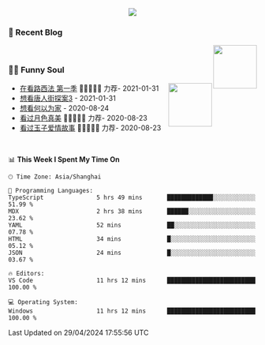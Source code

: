 <div align="center">
  <!-- dynamic typing effect 动态打字效果 -->
  <div>
    <img src="https://readme-typing-svg.demolab.com?font=Fira+Code&pause=10000&color=F76194&random=false&width=500&lines=You+make+your+own+opportunities.;Every+single+day+counts&center=true" />
  </div>
</div>

### 📃 Recent Blog
        
<img align="right" width="88" src="https://cdn.jsdelivr.net/gh/LJJbyZJU/LJJbyZJU/assets/images/astronaut.png" />
      
<!-- START_SECTION:blog -->

<!-- END_SECTION:blog -->
      
<!-- for beauty 留个空行好看点 -->
<div>&nbsp;</div>
      
### 🤾‍♂️ Funny Soul
      
<img align="right" width="88" src="https://cdn.jsdelivr.net/gh/sun0225SUN/sun0225SUN/assets/images/artist.png" />
      
<!-- START_SECTION:douban -->
* <a href='http://movie.douban.com/subject/26385614/' target='_blank'>在看路西法 第一季</a> 🌟🌟🌟🌟🌟 力荐- 2021-01-31
* <a href='http://movie.douban.com/subject/27619748/' target='_blank'>想看唐人街探案3</a> - 2021-01-31
* <a href='http://movie.douban.com/subject/30170448/' target='_blank'>想看何以为家</a> - 2020-08-24
* <a href='http://movie.douban.com/subject/26963810/' target='_blank'>看过月色真美</a> 🌟🌟🌟🌟🌟 力荐- 2020-08-23
* <a href='http://movie.douban.com/subject/25796222/' target='_blank'>看过玉子爱情故事</a> 🌟🌟🌟🌟🌟 力荐- 2020-08-23
<!-- END_SECTION:douban -->
      
<!-- for beauty 留个空行好看点 -->
<div>&nbsp;</div>

<!--START_SECTION:waka-->
📊 **This Week I Spent My Time On** 

```text
🕑︎ Time Zone: Asia/Shanghai

💬 Programming Languages: 
TypeScript               5 hrs 49 mins       █████████████░░░░░░░░░░░░   51.99 % 
MDX                      2 hrs 38 mins       ██████░░░░░░░░░░░░░░░░░░░   23.62 % 
YAML                     52 mins             ██░░░░░░░░░░░░░░░░░░░░░░░   07.78 % 
HTML                     34 mins             █░░░░░░░░░░░░░░░░░░░░░░░░   05.12 % 
JSON                     24 mins             █░░░░░░░░░░░░░░░░░░░░░░░░   03.67 % 

🔥 Editors: 
VS Code                  11 hrs 12 mins      █████████████████████████   100.00 % 

💻 Operating System: 
Windows                  11 hrs 12 mins      █████████████████████████   100.00 % 
```


 Last Updated on 29/04/2024 17:55:56 UTC
<!--END_SECTION:waka-->
